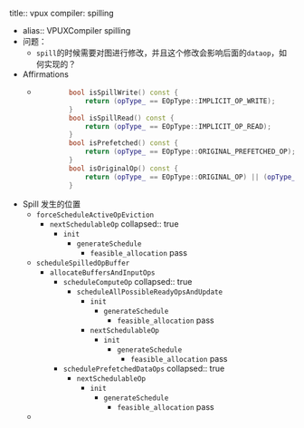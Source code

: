 title:: vpux compiler: spilling

- alias:: VPUXCompiler spilling
- 问题：
	- `spill`的时候需要对图进行修改，并且这个修改会影响后面的`dataop`，如何实现的？
- Affirmations
	- ```c++
	          bool isSpillWrite() const {
	              return (opType_ == EOpType::IMPLICIT_OP_WRITE);
	          }
	          bool isSpillRead() const {
	              return (opType_ == EOpType::IMPLICIT_OP_READ);
	          }
	          bool isPrefetched() const {
	              return (opType_ == EOpType::ORIGINAL_PREFETCHED_OP);
	          }
	          bool isOriginalOp() const {
	              return (opType_ == EOpType::ORIGINAL_OP) || (opType_ == EOpType::ORIGINAL_PREFETCHED_OP);
	          }
	  ```
- Spill 发生的位置
	- `forceScheduleActiveOpEviction`
		- `nextSchedulableOp`
collapsed:: true
			- `init`
				- `generateSchedule`
					- `feasible_allocation` pass
	- `scheduleSpilledOpBuffer`
		- `allocateBuffersAndInputOps`
			- `scheduleComputeOp`
collapsed:: true
				- `scheduleAllPossibleReadyOpsAndUpdate`
					- `init`
						- `generateSchedule`
							- `feasible_allocation` pass
					- `nextSchedulableOp`
						- `init`
							- `generateSchedule`
								- `feasible_allocation` pass
			- `schedulePrefetchedDataOps`
collapsed:: true
				- `nextSchedulableOp`
					- `init`
						- `generateSchedule`
							- `feasible_allocation` pass
	-